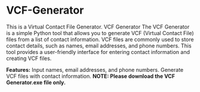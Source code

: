 # VCF-Generator
This is a Virtual Contact File Generator.
VCF Generator
The VCF Generator is a simple Python tool that allows you to generate VCF (Virtual Contact File) files from a list of contact information. VCF files are commonly used to store contact details, such as names, email addresses, and phone numbers. This tool provides a user-friendly interface for entering contact information and creating VCF files.

******Features**:****
Input names, email addresses, and phone numbers.
Generate VCF files with contact information.
**NOTE: Please download the VCF Generator.exe file only.**
